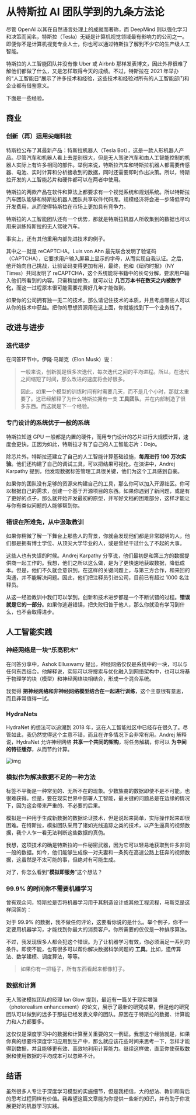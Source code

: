 # 从特斯拉 AI 团队学到的九条方法论

尽管 OpenAI 以其在自然语言处理上的成就而著称，而 DeepMind 则以强化学习和决策而闻名，特斯拉（Tesla）无疑是计算机视觉领域最有影响力的公司之一。即便你不是计算机视觉专业人士，你也可以通过特斯拉了解到不少它的生产级人工智能。

特斯拉的人工智能团队并没有像 Uber 或 Airbnb 那样发表博文，因此外界很难了解他们都做了什么，又是怎样取得今天的成绩。不过，特斯拉在 2021 年举办的“人工智能日”展示了许多技术和经验，这些技术和经验对所有的人工智能部门和企业都有借鉴意义。

下面是一些经验。

## 商业

### 创新（再）运用尖端科技

特斯拉公布了其最新产品：特斯拉机器人（Tesla Bot），这是一款人形机器人产品。尽管汽车和机器人看上去差别很大，但是无人驾驶汽车和由人工智能控制的机器人实际上有许多相同的部件。举例来说，特斯拉汽车和特斯拉机器人都需要传感器、电池、实时计算和分析接收到的数据，同时还需要即时作出决策。所以，特斯拉开发的人工智能芯片和硬件都可以在两者中使用。

特斯拉的两款产品在软件和算法上都要求有一个视觉系统和规划系统。所以特斯拉汽车团队能够和特斯拉机器人团队共享软件代码库。规模经济将会进一步降低平均开发费用，从而使得特斯拉在市场上更加具有竞争力。

特斯拉的人工智能团队还有一个优势，那就是特斯拉机器人所收集到的数据也可以用来训练特斯拉的无人驾驶汽车。

事实上，还有其他重用内部先进技术的例子。

其中之一就是 reCAPTCHA。Luis von Ahn 最先联合发明了验证码（CAPTCHA），它要求用户输入屏幕上显示的字母，从而实现自我认证。之后，他开始向自己挑战，让验证码变得更加有用，最终，他和《纽约时报》（NY Times）共同发明了 reCAPTCHA，这个系统能将书籍中的长句分解，要求用户输入他们所看到的内容。只需稍加修改，就可以让 **几百万本书在数天之内被数字化**，而这一过程原本很可能需要花费好几年才能做到。

如果你的公司拥有独一无二的技术，那么请记住技术的本质，并且考虑哪些人可以从你的技术中获益。把你的思想资源用在这上面，你就能找到下一个业务线了。

## 改进与进步

### 迭代进步

在问答环节中，伊隆·马斯克（Elon Musk）说：

> 一般来说，创新就是很多次迭代，每次迭代之间的平均进程。所以，在迭代之间缩短了时间，那么改进的速度将会好很多。
>
> 因此，如果一个模型的训练时间有时需要几天，而不是几个小时，那就太重要了。这已经解释了为什么特斯拉拥有一支 **工具团队**，并在内部制造了很多东西。而这就是下一个经验。

### 专门设计的系统优于一般的系统

特斯拉知道 GPU 一般都是内置的硬件，而用专门设计的芯片进行大规模计算，速度会更快。正因为如此，特斯拉才有了自己的人工智能芯片：Dojo。

除芯片外，特斯拉还建立了自己的人工智能计算基础设施，**每周进行 100 万次实验**。他们还构建了自己的调试工具，可以把结果可视化。在演讲中，Andrej Karpathy 提到，他发现数据标签管理工具很关键，他们为这个工具感到自豪。



如果你的团队没有足够的资源来构建自己的工具，那么你可以加入开源社区。你可以根据自己的需求，创建一个基于开源项目的东西。如果你遇到了新问题，或是有了更好的点子，那么就开始开发最初的原型，并写好文档的困难部分，这样才能让与你有类似问题的人能够帮到你。

### 错误在所难免，从中汲取教训

如果你稍微了解一下舞台上那些人的背景，你就会发现他们都是非常聪明的人，他们都是拥有博士学位、从顶尖大学毕业的人，或是曾经干过什么了不起的大事。

这些人也有失误的时候。Andrej Karpathy 分享说，他们最初是和第三方的数据提供商一起工作的。我想，他们之所以这么做，是为了更快速地获取数据，降低成本。但是，他们不久就会意识到，在这样的关键问题上，与第三方合作，和来回的沟通，并不能解决问题。因此，他们把注释员引进公司，目前已有超过 1000 名注释员。

从这一经验教训中我们可以学到，创新和技术进步都是一个不断试错的过程。**错误就是它的一部分**。如果你逃避错误，把失败归咎于他人，那么你就没有学习到什么，也不会取得进步。

## 人工智能实践

### 神经网络是一块“乐高积木”

在问答分享中，Ashok Elluswamy 提出，神经网络仅仅是系统中的一块，可以与任何东西结合。他解释说，实际可以将搜索与优化融入到网络架构中，也可以将基于物理学的块（模型）和神经网络块相结合，形成一个混合系统。

我觉得 **把神经网络和非神经网络模型结合在一起进行训练**，这个主意很有意思，而且非常值得一试。

### HydraNets

HydraNet 的想法可以追溯到 2018 年，这在人工智能社区中已经存在很久了。尽管如此，我仍然觉得这个主意不错，而且在许多情况下会非常有用。Andrej 解释说，HydraNet 允许神经网络 **共享一个共同的架构**，将任务解耦，你可以 **为中间的特征缓存**，从而节约计算。

![img](https://static001.geekbang.org/infoq/13/132c56aeb65beccc4066b84257fe409e.png)

### 模拟作为解决数据不足的一种方法

标签不平衡是一种常见的、无所不在的现象。少数族裔的数据即使不是不可能，也很难获得。但是，要在现实世界中部署人工智能，最关键的问题总是在边缘的情况下，因为这会带来严重的、不必要的后果。

模拟是一种用于生成新数据的数据论证技术，但是说起来简单，实际操作起来却很困难。在特斯拉，模拟团队采用了诸如光线追踪之类的技术，以产生逼真的视频数据，我个人乍一看无法判断这些数据的真伪。

我想，这项技术的确是特斯拉的一件秘密武器，因为它可以轻易地获取到许多非同一般的数据。如今，他们能够生成像一对夫妻和一条狗在高速公路上狂奔的视频数据，这虽然是不太可能的事，但绝对有可能生成。

对了，你怎么看到“**模拟即服务**”这个想法？

### 99.9% 的时间你不需要机器学习

曾有观众问，特斯拉是否将机器学习用于其制造设计或其他工程流程，马斯克是这样回答的：

对于 99.9% 的数据，我不做任何评论，这要看你说的是什么。举个例子，你不一定要用机器学习，才能找到你最大的消费客户。你所需要的仅仅是一种排序算法。

不过，我发现很多人都会犯这个错误。为了让机器学习有效，你必须满足一系列的条件。即使不能，也有很多可以帮你解决数据科学问题的 **工具**。比如，遗传算法、数学建模、调度算法，等等。

> 如果你有一把锤子，所有东西看起来都像钉子。

### 数据和计算

无人驾驶模拟团队的经理 Ian Glow 提到，最近有一篇关于现实增强（photorealism enhancement）的论文，展示了最新的研究成果，但是他的研究团队可以做到的远多于那些已经发表文章的团队。原因在于特斯拉的数据、计算能力和人力都要多。

这仅仅是深度学习中的数据和计算至关重要的又一例证。我想这个经验就是，如果你真的想要将深度学习应用到生产中，那么就应该花些时间来思考一下，怎样才能得到数据，并且能够更有效、高效地利用计算能力。继续这样做，直至你使获取数据和使用数据的平均成本可以忽略不计。

## 结语

虽然很多人专注于深度学习模型的实施细节，但是我相信，大的想法、教训和背后的思考过程同样有价值。我希望这篇文章能为你提供一些新的知识，并有助于你发展更好的机器学习实践。